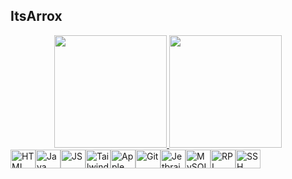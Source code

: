 ## ItsArrox
<div align="center">
  <a href="https://github.com/ItsArrox">
  <img height="180em" src="https://github-readme-stats.vercel.app/api?username=ItsArrox&show_icons=true&theme=tokyonight&include_all_commits=true&count_private=true"/>
  <img height="180em" src="https://github-readme-stats.vercel.app/api/top-langs/?username=ItsArrox&layout=compact&langs_count=7&theme=tokyonight"/>
</div>
<div style="display: flex; align-items: center;"><br>
  <img align="center" alt="HTML" height="30" width="40" src="https://cdn.jsdelivr.net/gh/devicons/devicon/icons/html5/html5-original.svg">
  <img align="center" alt="Java" height="30" width="40" src="https://cdn.jsdelivr.net/gh/devicons/devicon/icons/java/java-original.svg">
  <img align="center" alt="JS" height="30" width="40" src="https://cdn.jsdelivr.net/gh/devicons/devicon/icons/javascript/javascript-original.svg">
  <img align="center" alt="Tailwind" height="30" width="40" src="https://cdn.jsdelivr.net/gh/devicons/devicon/icons/tailwindcss/tailwindcss-plain.svg">
  <img align="center" alt="Apple" height="30" width="40" src="https://cdn.jsdelivr.net/gh/devicons/devicon/icons/apple/apple-original.svg">
  <img align="center" alt="Git" height="30" width="40" src="https://cdn.jsdelivr.net/gh/devicons/devicon/icons/git/git-original.svg">
  <img align="center" alt="Jetbrains" height="30" width="40" src="https://cdn.jsdelivr.net/gh/devicons/devicon/icons/jetbrains/jetbrains-original.svg">
  <img align="center" alt="MySQL" height="30" width="40" src="https://cdn.jsdelivr.net/gh/devicons/devicon/icons/mysql/mysql-original.svg">
  <img align="center" alt="RPI" height="30" width="40" src="https://cdn.jsdelivr.net/gh/devicons/devicon/icons/raspberrypi/raspberrypi-original.svg">
  <img align="center" alt="SSH" height="30" width="40" src="https://cdn.jsdelivr.net/gh/devicons/devicon/icons/ssh/ssh-original.svg">
 
</div>

